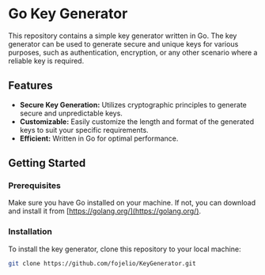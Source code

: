 
# Go Key Generator

This repository contains a simple key generator written in Go. The key generator can be used to generate secure and unique keys for various purposes, such as authentication, encryption, or any other scenario where a reliable key is required.

## Features

- **Secure Key Generation:** Utilizes cryptographic principles to generate secure and unpredictable keys.
- **Customizable:** Easily customize the length and format of the generated keys to suit your specific requirements.
- **Efficient:** Written in Go for optimal performance.

## Getting Started

### Prerequisites

Make sure you have Go installed on your machine. If not, you can download and install it from [https://golang.org/](https://golang.org/).

### Installation

To install the key generator, clone this repository to your local machine:

```bash
git clone https://github.com/fojelio/KeyGenerator.git
